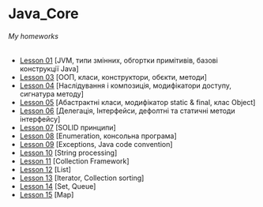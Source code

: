 # Java_Core
<h6>My homeworks</h6>
<ul>
    <li>
        <a href="https://github.com/olegnakhod/Java_Core_Lesson/tree/lesson/Lesson%2001/src/academy/lgs">Lesson 01</a> [JVM, типи змінних, обгортки примітивів, базові конструкції Java]</li>
    <li>
        <a href="https://github.com/olegnakhod/Java_Core_Lesson/tree/lesson/Lesson%2003/src/academy/lgs">Lesson 03</a> [ООП, класи, конструктори, обєкти, методи]</li>
    <li>
        <a href="https://github.com/olegnakhod/Java_Core_Lesson/tree/lesson/Lesson%2004/src/academy/lgs">Lesson 04</a> [Наслідування і композиція, модифікатори доступу, сигнатура методу]</li>
    <li>
        <a href="https://github.com/olegnakhod/Java_Core_Lesson/tree/lesson/Lesson%2005/src/academy/lgs">Lesson 05</a> [Абастрактні класи, модифікатор static & final, клас Object]</li>
    <li>
        <a href="https://github.com/olegnakhod/Java_Core_Lesson/tree/lesson/Lesson%2006/src/academy/lgs">Lesson 06</a> [Делегація, Інтерфейси, дефолтні та статичні методи інтерфейсу]</li>
    <li>
        <a href="https://github.com/olegnakhod/Java_Core_Lesson/tree/lesson/Lesson%2007/src/academy/lgs">Lesson 07</a> [SOLID принципи]</li>
    <li>
        <a href="https://github.com/olegnakhod/Java_Core_Lesson/tree/lesson/Lesson%2008/src/academy/lgs">Lesson 08</a> [Enumeration, консольна програма]</li>
    <li>
        <a href="https://github.com/olegnakhod/Java_Core_Lesson/tree/lesson/Lesson%2009/src/academy/lgs">Lesson 09</a> [Exceptions, Java code convention]</li>
    <li>
        <a href="https://github.com/olegnakhod/Java_Core_Lesson/tree/lesson/Lesson%2010/src/academy/lgs">Lesson 10</a> [String processing]</li>
    <li>
        <a href="https://github.com/olegnakhod/Java_Core_Lesson/tree/Lesson/Lesson%2011/src/academy/lgs">Lesson 11</a> [Collection Framework]</li>
     <li>
        <a href="https://github.com/olegnakhod/Java_Core_Lesson/tree/Lesson/Lesson%2012/src/academy/lgs">Lesson 12</a> [List]</li>
     <li>
        <a href="https://github.com/olegnakhod/Java_Core_Lesson/tree/lesson/Lesson%2013/src/academy/lgs">Lesson 13</a> [Iterator, Collection sorting]</li> 
     <li>
        <a href="https://github.com/olegnakhod/Java_Core_Lesson/tree/lesson/Lesson%2014/src/academy/lgs">Lesson 14</a> [Set, Queue]</li>   
    <li>
        <a href="https://github.com/olegnakhod/Java_Core_Lesson/tree/lesson/Lesson%2015/src/academy/lgs">Lesson 15</a> [Map]</li> 
</ul>


      



